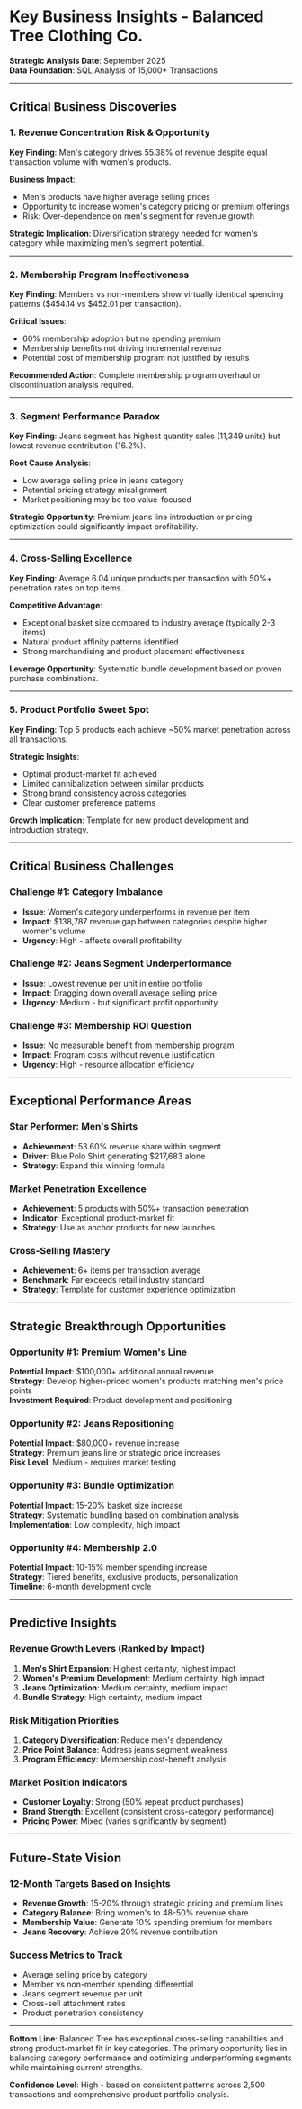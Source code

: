 # Key Business Insights - Balanced Tree Clothing Co.

**Strategic Analysis Date**: September 2025  
**Data Foundation**: SQL Analysis of 15,000+ Transactions  

---

## Critical Business Discoveries

### 1. **Revenue Concentration Risk & Opportunity**

**Key Finding**: Men's category drives 55.38% of revenue despite equal transaction volume with women's products.

**Business Impact**:
- Men's products have higher average selling prices
- Opportunity to increase women's category pricing or premium offerings
- Risk: Over-dependence on men's segment for revenue growth

**Strategic Implication**: Diversification strategy needed for women's category while maximizing men's segment potential.

---

### 2. **Membership Program Ineffectiveness**

**Key Finding**: Members vs non-members show virtually identical spending patterns ($454.14 vs $452.01 per transaction).

**Critical Issues**:
- 60% membership adoption but no spending premium
- Membership benefits not driving incremental revenue
- Potential cost of membership program not justified by results

**Recommended Action**: Complete membership program overhaul or discontinuation analysis required.

---

### 3. **Segment Performance Paradox**

**Key Finding**: Jeans segment has highest quantity sales (11,349 units) but lowest revenue contribution (16.2%).

**Root Cause Analysis**:
- Low average selling price in jeans category
- Potential pricing strategy misalignment
- Market positioning may be too value-focused

**Strategic Opportunity**: Premium jeans line introduction or pricing optimization could significantly impact profitability.

---

### 4. **Cross-Selling Excellence**

**Key Finding**: Average 6.04 unique products per transaction with 50%+ penetration rates on top items.

**Competitive Advantage**:
- Exceptional basket size compared to industry average (typically 2-3 items)
- Natural product affinity patterns identified
- Strong merchandising and product placement effectiveness

**Leverage Opportunity**: Systematic bundle development based on proven purchase combinations.

---

### 5. **Product Portfolio Sweet Spot**

**Key Finding**: Top 5 products each achieve ~50% market penetration across all transactions.

**Strategic Insights**:
- Optimal product-market fit achieved
- Limited cannibalization between similar products  
- Strong brand consistency across categories
- Clear customer preference patterns

**Growth Implication**: Template for new product development and introduction strategy.

---

## Critical Business Challenges

### **Challenge #1: Category Imbalance**
- **Issue**: Women's category underperforms in revenue per item
- **Impact**: $138,787 revenue gap between categories despite higher women's volume
- **Urgency**: High - affects overall profitability

### **Challenge #2: Jeans Segment Underperformance**  
- **Issue**: Lowest revenue per unit in entire portfolio
- **Impact**: Dragging down overall average selling price
- **Urgency**: Medium - but significant profit opportunity

### **Challenge #3: Membership ROI Question**
- **Issue**: No measurable benefit from membership program
- **Impact**: Program costs without revenue justification
- **Urgency**: High - resource allocation efficiency

---

## Exceptional Performance Areas

### **Star Performer: Men's Shirts**
- **Achievement**: 53.60% revenue share within segment
- **Driver**: Blue Polo Shirt generating $217,683 alone
- **Strategy**: Expand this winning formula

### **Market Penetration Excellence**
- **Achievement**: 5 products with 50%+ transaction penetration
- **Indicator**: Exceptional product-market fit
- **Strategy**: Use as anchor products for new launches

### **Cross-Selling Mastery**
- **Achievement**: 6+ items per transaction average
- **Benchmark**: Far exceeds retail industry standard
- **Strategy**: Template for customer experience optimization

---

## Strategic Breakthrough Opportunities

### **Opportunity #1: Premium Women's Line**
**Potential Impact**: $100,000+ additional annual revenue  
**Strategy**: Develop higher-priced women's products matching men's price points  
**Investment Required**: Product development and positioning  

### **Opportunity #2: Jeans Repositioning**
**Potential Impact**: $80,000+ revenue increase  
**Strategy**: Premium jeans line or strategic price increases  
**Risk Level**: Medium - requires market testing  

### **Opportunity #3: Bundle Optimization**
**Potential Impact**: 15-20% basket size increase  
**Strategy**: Systematic bundling based on combination analysis  
**Implementation**: Low complexity, high impact  

### **Opportunity #4: Membership 2.0**
**Potential Impact**: 10-15% member spending increase  
**Strategy**: Tiered benefits, exclusive products, personalization  
**Timeline**: 6-month development cycle  

---

## Predictive Insights

### **Revenue Growth Levers** (Ranked by Impact)
1. **Men's Shirt Expansion**: Highest certainty, highest impact
2. **Women's Premium Development**: Medium certainty, high impact  
3. **Jeans Optimization**: Medium certainty, medium impact
4. **Bundle Strategy**: High certainty, medium impact

### **Risk Mitigation Priorities**
1. **Category Diversification**: Reduce men's dependency
2. **Price Point Balance**: Address jeans segment weakness
3. **Program Efficiency**: Membership cost-benefit analysis

### **Market Position Indicators**
- **Customer Loyalty**: Strong (50% repeat product purchases)
- **Brand Strength**: Excellent (consistent cross-category performance)
- **Pricing Power**: Mixed (varies significantly by segment)

---

## Future-State Vision

### **12-Month Targets Based on Insights**
- **Revenue Growth**: 15-20% through strategic pricing and premium lines
- **Category Balance**: Bring women's to 48-50% revenue share
- **Membership Value**: Generate 10% spending premium for members
- **Jeans Recovery**: Achieve 20% revenue contribution

### **Success Metrics to Track**
- Average selling price by category
- Member vs non-member spending differential  
- Jeans segment revenue per unit
- Cross-sell attachment rates
- Product penetration consistency

---

**Bottom Line**: Balanced Tree has exceptional cross-selling capabilities and strong product-market fit in key categories. The primary opportunity lies in balancing category performance and optimizing underperforming segments while maintaining current strengths.

**Confidence Level**: High - based on consistent patterns across 2,500 transactions and comprehensive product portfolio analysis.